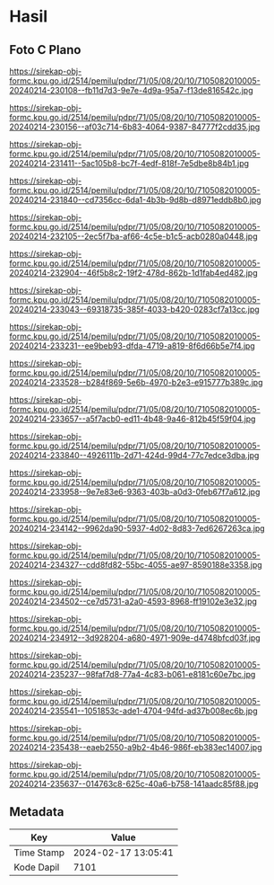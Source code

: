 # Hasil

## Foto C Plano

https://sirekap-obj-formc.kpu.go.id/2514/pemilu/pdpr/71/05/08/20/10/7105082010005-20240214-230108--fb11d7d3-9e7e-4d9a-95a7-f13de816542c.jpg

https://sirekap-obj-formc.kpu.go.id/2514/pemilu/pdpr/71/05/08/20/10/7105082010005-20240214-230156--af03c714-6b83-4064-9387-84777f2cdd35.jpg

https://sirekap-obj-formc.kpu.go.id/2514/pemilu/pdpr/71/05/08/20/10/7105082010005-20240214-231411--5ac105b8-bc7f-4edf-818f-7e5dbe8b84b1.jpg

https://sirekap-obj-formc.kpu.go.id/2514/pemilu/pdpr/71/05/08/20/10/7105082010005-20240214-231840--cd7356cc-6da1-4b3b-9d8b-d8971eddb8b0.jpg

https://sirekap-obj-formc.kpu.go.id/2514/pemilu/pdpr/71/05/08/20/10/7105082010005-20240214-232105--2ec5f7ba-af66-4c5e-b1c5-acb0280a0448.jpg

https://sirekap-obj-formc.kpu.go.id/2514/pemilu/pdpr/71/05/08/20/10/7105082010005-20240214-232904--46f5b8c2-19f2-478d-862b-1d1fab4ed482.jpg

https://sirekap-obj-formc.kpu.go.id/2514/pemilu/pdpr/71/05/08/20/10/7105082010005-20240214-233043--69318735-385f-4033-b420-0283cf7a13cc.jpg

https://sirekap-obj-formc.kpu.go.id/2514/pemilu/pdpr/71/05/08/20/10/7105082010005-20240214-233231--ee9beb93-dfda-4719-a819-8f6d66b5e7f4.jpg

https://sirekap-obj-formc.kpu.go.id/2514/pemilu/pdpr/71/05/08/20/10/7105082010005-20240214-233528--b284f869-5e6b-4970-b2e3-e915777b389c.jpg

https://sirekap-obj-formc.kpu.go.id/2514/pemilu/pdpr/71/05/08/20/10/7105082010005-20240214-233657--a5f7acb0-ed11-4b48-9a46-812b45f59f04.jpg

https://sirekap-obj-formc.kpu.go.id/2514/pemilu/pdpr/71/05/08/20/10/7105082010005-20240214-233840--4926111b-2d71-424d-99d4-77c7edce3dba.jpg

https://sirekap-obj-formc.kpu.go.id/2514/pemilu/pdpr/71/05/08/20/10/7105082010005-20240214-233958--9e7e83e6-9363-403b-a0d3-0feb67f7a612.jpg

https://sirekap-obj-formc.kpu.go.id/2514/pemilu/pdpr/71/05/08/20/10/7105082010005-20240214-234142--9962da90-5937-4d02-8d83-7ed6267263ca.jpg

https://sirekap-obj-formc.kpu.go.id/2514/pemilu/pdpr/71/05/08/20/10/7105082010005-20240214-234327--cdd8fd82-55bc-4055-ae97-8590188e3358.jpg

https://sirekap-obj-formc.kpu.go.id/2514/pemilu/pdpr/71/05/08/20/10/7105082010005-20240214-234502--ce7d5731-a2a0-4593-8968-ff19102e3e32.jpg

https://sirekap-obj-formc.kpu.go.id/2514/pemilu/pdpr/71/05/08/20/10/7105082010005-20240214-234912--3d928204-a680-4971-909e-d4748bfcd03f.jpg

https://sirekap-obj-formc.kpu.go.id/2514/pemilu/pdpr/71/05/08/20/10/7105082010005-20240214-235237--98faf7d8-77a4-4c83-b061-e8181c60e7bc.jpg

https://sirekap-obj-formc.kpu.go.id/2514/pemilu/pdpr/71/05/08/20/10/7105082010005-20240214-235541--1051853c-ade1-4704-94fd-ad37b008ec6b.jpg

https://sirekap-obj-formc.kpu.go.id/2514/pemilu/pdpr/71/05/08/20/10/7105082010005-20240214-235438--eaeb2550-a9b2-4b46-986f-eb383ec14007.jpg

https://sirekap-obj-formc.kpu.go.id/2514/pemilu/pdpr/71/05/08/20/10/7105082010005-20240214-235637--014763c8-625c-40a6-b758-141aadc85f88.jpg


## Metadata

| Key        | Value               |
| ---------- | ------------------- |
| Time Stamp | 2024-02-17 13:05:41 |
| Kode Dapil | 7101                |



